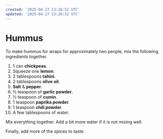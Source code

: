 ```yaml
---
created: '2025-04-27 13:26:52 UTC'
updated: '2025-04-27 13:26:52 UTC'
---
```


# Hummus

To make hummus for wraps for approximately two people, mix the following ingredients together.

1. 1 can **chickpeas**.
1. Squeeze one **lemon**.
1. 2 tablespoons **tahini**.
1. 2 tablespoons **olive oil**.
1. **Salt** & **pepper**.
1. ½ teaspoon of **garlic powder**.
1. ½ teaspoon of **cumin**.
1. 1 teaspoon **paprika powder**.
1. 1 teaspoon **chili powder**.
1. A few tablespoons of water.

Mix everything together.
Add a bit more water if it is not mixing well.

Finally, add more of the spices to taste.

